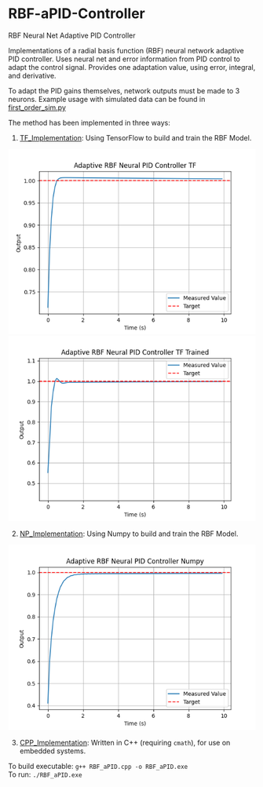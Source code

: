 # RBF-aPID-Controller
RBF Neural Net Adaptive PID Controller

Implementations of a radial basis function (RBF) neural network adaptive PID controller. Uses 
neural net and error information from PID control to adapt the control signal. Provides one 
adaptation value, using error, integral, and derivative. 

To adapt the PID gains themselves, network outputs must be made to 3 neurons. Example usage 
with simulated data can be found in [first_order_sim.py](first_order_sim.py)

The method has been implemented in three ways: 

1. [TF_Implementation](/TF_Implementation/): Using TensorFlow to build and train the RBF Model.

![TensorFlow](images/tf_impl.png "TensorFlow")
![TF_Trained](images/trained.png "TF_Trained")

2. [NP_Implementation](/NP_Implementation/): Using Numpy to build and train the RBF Model.

![Numpy](images/nump_impl.png "Numpy")

3. [CPP_Implementation](/CPP_Implementation/): Written in C++ (requiring `cmath`), for use on embedded systems.

To build executable: `g++ RBF_aPID.cpp -o RBF_aPID.exe`\
To run: `./RBF_aPID.exe`
